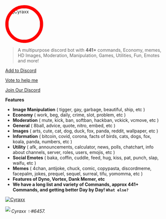 <img align="centre" width="100px" height="100px" style="border-radius: 100%; border:10px solid red;" alt="Cyraxx" src="https://images.discordapp.net/avatars/546388840235925524/150672bb0eb298826cb1f6fec319a0ef.png?size=512">

> A multipurpose discord bot with **441+** commands, Economy, memes, HD Images, Moderation, Manipulation, Games, Utilities, Fun, Emotes and more!

 [Add to Discord](https://discord.com/oauth2/authorize?client_id=546388840235925524&scope=bot&permissions=2080697430)

 [Vote to help me](https://top.gg/bot/546388840235925524/vote)

 [Join Our Discord](https://discord.gg/HKtQmtj)


__**Features**__
- **Image Manipulation** ( tigger, gay, garbage, beautiful, ship, etc )
- **Economy** ( work, beg, daily, crime, slot, problem, etc )
- **Moderation** ( mute, kick, ban, softban, hackban, vckick, vcmove, etc )
- **General** ( 8ball, advice, quote, nitro, embed, etc )
- **Images** ( arts, cute, cat, dog, duck, fox, panda, reddit, wallpaper, etc )
- **Information** ( bitcoin, covid, corona, facts of birds, cats, dogs, fox, koala, panda, numbers, etc )
- **Utility** ( afk, announcements, calculator, news, polls, chatchart, info about channels, server, roles, users, emojis, etc )
- **Social Emotes** ( baka, coffin, cuddle, feed, hug, kiss, pat, punch, slap, waifu, etc )
- **Memes** ( 4chan, antijoke, chuck, comic, copypasta, discordmeme, facepalm, jokes, prequel, sequel, surreal, tifu, yomomma, etc )
- **Features of Dyno, Vortex, Dank Memer, etc**
- **We have a long list and variety of Commands, approx 441+ Commands, and getting better Day by Day! `What else?`**

[![Cyraxx](https://discordapp.com/api/guilds/536233549272055837/embed.png?style=banner2)](https://discord.gg/HKtQmtj)

<img align="left" src="https://top.gg/api/widget/546388840235925524.svg">


###### Cyraxx ✨#6457.
